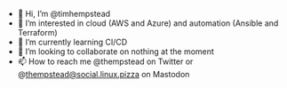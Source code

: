 - 👋 Hi, I’m @timhempstead
- 👀 I’m interested in cloud (AWS and Azure) and automation (Ansible and Terraform)
- 🌱 I’m currently learning CI/CD
- 💞️ I’m looking to collaborate on nothing at the moment
- 📫 How to reach me @thempstead on Twitter or @thempstead@social.linux.pizza on Mastodon

<!---
timhempstead/timhempstead is a ✨ special ✨ repository because its `README.md` (this file) appears on your GitHub profile.
You can click the Preview link to take a look at your changes.
--->
